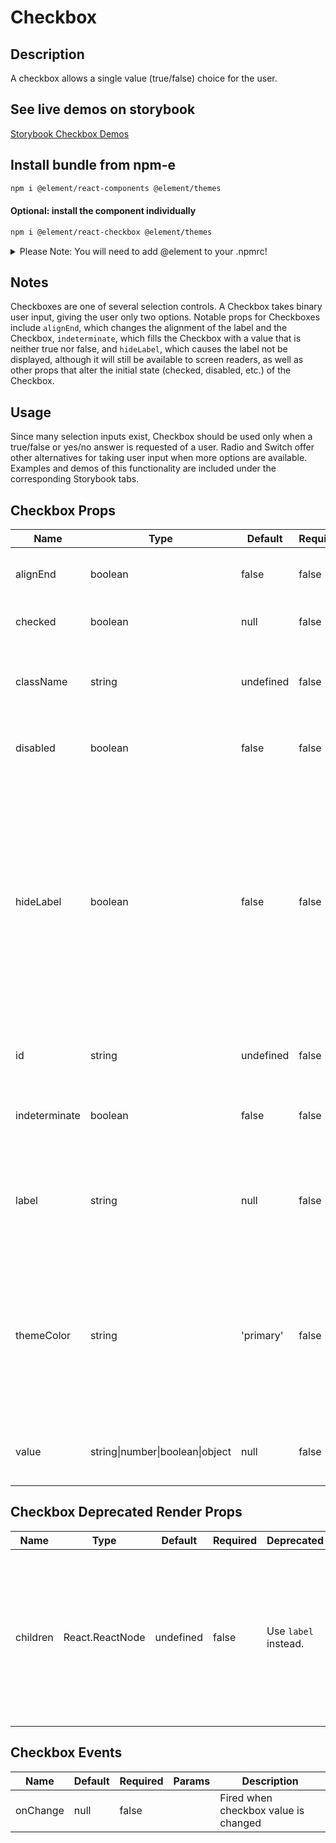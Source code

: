 # Checkbox

## Description

A checkbox allows a single value (true/false) choice for the user.

## See live demos on storybook

[Storybook Checkbox Demos](https://element-react.bayer.com/?path=/story/components-checkbox)

## Install bundle from npm-e

```bash
npm i @element/react-components @element/themes
```

#### Optional: install the component individually

```bash
npm i @element/react-checkbox @element/themes
```

<details>

<summary>
Please Note: You will need to add @element to your .npmrc!
</summary>

Open `~/.npmrc` in an editor and add the following line to enable the `@element`
scope:

```bash

@element:registry=https://npm.platforms.engineering

```

### Troubleshooting

See below if you have never installed a package from Bayer's npm-enterprise or
run into the following error:

```bash

npm ERR! code E401
npm ERR! Unable to authenticate, your authentication token seems to be invalid.
npm ERR! To correct this please trying logging in again with:
npm ERR!     npm login

```

### Setup an access token

See the
[devtools npm-e guide](https://devtools.bayer.com/docs/development/package-management/npm/)
to learn how to create an access token if this is the first time you are using a
npm-e package at Bayer or you do not have a line that starts with the following
in your `~/.npmrc` file:

`//npm.platforms.engineering/:_authToken=`

</details>

## Notes

Checkboxes are one of several selection controls. A Checkbox takes binary user input, giving the user only two options. Notable props for Checkboxes include `alignEnd`, which changes the alignment of the label and the Checkbox, `indeterminate`, which fills the Checkbox with a value that is neither true nor false, and `hideLabel`, which causes the label not be displayed, although it will still be available to screen readers, as well as other props that alter the initial state (checked, disabled, etc.) of the Checkbox.

## Usage

Since many selection inputs exist, Checkbox should be used only when a true/false or yes/no answer is requested of a user. Radio and Switch offer other alternatives for taking user input when more options are available. Examples and demos of this functionality are included under the corresponding Storybook tabs.

## Checkbox Props

| Name          | Type                            | Default   | Required | Description                                                                                                                                                                                                                                                         |
| ------------- | ------------------------------- | --------- | -------- | ------------------------------------------------------------------------------------------------------------------------------------------------------------------------------------------------------------------------------------------------------------------- |
| alignEnd      | boolean                         | false     | false    | Aligns checkbox to the right of the label.                                                                                                                                                                                                                          |
| checked       | boolean                         | null      | false    | The current state of the checkbox.                                                                                                                                                                                                                                  |
| className     | string                          | undefined | false    | The css class name to be passed through to the component markup.                                                                                                                                                                                                    |
| disabled      | boolean                         | false     | false    | Prevent the user from interacting with the component.                                                                                                                                                                                                               |
| hideLabel     | boolean                         | false     | false    | The label not be displayed, but will still be available to screen readers. This should only be used when the context of the checkbox is clear and understandable. An example use-case could be as a column in a table where the column header specifies the action. |
| id            | string                          | undefined | false    | Randomly generated id. May be overwritten.                                                                                                                                                                                                                          |
| indeterminate | boolean                         | false     | false    | The checkbox will show an indicator if no value (true or false) is set.                                                                                                                                                                                             |
| label         | string                          | null      | false    | Display label. The `label` should always be set even when using `hideLabel` - it will be used by screen readers.                                                                                                                                                    |
| themeColor    | string                          | 'primary' | false    | Override the default (`primary`) color with the `secondary` color. Most commonly used when the control is placed on a darker surface.<br />Accepted Values: primary, secondary                                                                                      |
| value         | string\|number\|boolean\|object | null      | false    | Any additional value information to be included with the event.                                                                                                                                                                                                     |

## Checkbox Deprecated Render Props

| Name     | Type            | Default   | Required | Deprecated           | Description                                                                                                                                     |
| -------- | --------------- | --------- | -------- | -------------------- | ----------------------------------------------------------------------------------------------------------------------------------------------- |
| children | React.ReactNode | undefined | false    | Use `label` instead. | Alternative to `label`, if both `label` and `children` are set, `label` will take priority. Expects a string, but will accept any valid markup. |

## Checkbox Events

| Name     | Default | Required | Params | Description                          |
| -------- | ------- | -------- | ------ | ------------------------------------ |
| onChange | null    | false    |        | Fired when checkbox value is changed |
